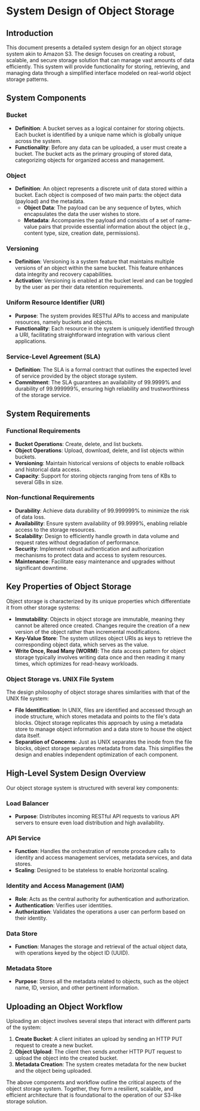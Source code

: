# System Design of Object Storage

## Introduction
This document presents a detailed system design for an object storage system akin to Amazon S3. The design focuses on creating a robust, scalable, and secure storage solution that can manage vast amounts of data efficiently. This system will provide functionality for storing, retrieving, and managing data through a simplified interface modeled on real-world object storage patterns.

## System Components

### Bucket
- **Definition**: A bucket serves as a logical container for storing objects. Each bucket is identified by a unique name which is globally unique across the system.
- **Functionality**: Before any data can be uploaded, a user must create a bucket. The bucket acts as the primary grouping of stored data, categorizing objects for organized access and management.

### Object
- **Definition**: An object represents a discrete unit of data stored within a bucket. Each object is composed of two main parts: the object data (payload) and the metadata.
    - **Object Data**: The payload can be any sequence of bytes, which encapsulates the data the user wishes to store.
    - **Metadata**: Accompanies the payload and consists of a set of name-value pairs that provide essential information about the object (e.g., content type, size, creation date, permissions).

### Versioning
- **Definition**: Versioning is a system feature that maintains multiple versions of an object within the same bucket. This feature enhances data integrity and recovery capabilities.
- **Activation**: Versioning is enabled at the bucket level and can be toggled by the user as per their data retention requirements.

### Uniform Resource Identifier (URI)
- **Purpose**: The system provides RESTful APIs to access and manipulate resources, namely buckets and objects.
- **Functionality**: Each resource in the system is uniquely identified through a URI, facilitating straightforward integration with various client applications.

### Service-Level Agreement (SLA)
- **Definition**: The SLA is a formal contract that outlines the expected level of service provided by the object storage system.
- **Commitment**: The SLA guarantees an availability of 99.9999% and durability of 99.999999%, ensuring high reliability and trustworthiness of the storage service.

## System Requirements

### Functional Requirements
- **Bucket Operations**: Create, delete, and list buckets.
- **Object Operations**: Upload, download, delete, and list objects within buckets.
- **Versioning**: Maintain historical versions of objects to enable rollback and historical data access.
- **Capacity**: Support for storing objects ranging from tens of KBs to several GBs in size.

### Non-functional Requirements
- **Durability**: Achieve data durability of 99.999999% to minimize the risk of data loss.
- **Availability**: Ensure system availability of 99.9999%, enabling reliable access to the storage resources.
- **Scalability**: Design to efficiently handle growth in data volume and request rates without degradation of performance.
- **Security**: Implement robust authentication and authorization mechanisms to protect data and access to system resources.
- **Maintenance**: Facilitate easy maintenance and upgrades without significant downtime.

## Key Properties of Object Storage

Object storage is characterized by its unique properties which differentiate it from other storage systems:

- **Immutability**: Objects in object storage are immutable, meaning they cannot be altered once created. Changes require the creation of a new version of the object rather than incremental modifications.
- **Key-Value Store**: The system utilizes object URIs as keys to retrieve the corresponding object data, which serves as the value.
- **Write Once, Read Many (WORM)**: The data access pattern for object storage typically involves writing data once and then reading it many times, which optimizes for read-heavy workloads.

### Object Storage vs. UNIX File System

The design philosophy of object storage shares similarities with that of the UNIX file system:

- **File Identification**: In UNIX, files are identified and accessed through an inode structure, which stores metadata and points to the file's data blocks. Object storage replicates this approach by using a metadata store to manage object information and a data store to house the object data itself.
- **Separation of Concerns**: Just as UNIX separates the inode from the file blocks, object storage separates metadata from data. This simplifies the design and enables independent optimization of each component.

## High-Level System Design Overview

Our object storage system is structured with several key components:

### Load Balancer

- **Purpose**: Distributes incoming RESTful API requests to various API servers to ensure even load distribution and high availability.

### API Service

- **Function**: Handles the orchestration of remote procedure calls to identity and access management services, metadata services, and data stores.
- **Scaling**: Designed to be stateless to enable horizontal scaling.

### Identity and Access Management (IAM)

- **Role**: Acts as the central authority for authentication and authorization.
- **Authentication**: Verifies user identities.
- **Authorization**: Validates the operations a user can perform based on their identity.

### Data Store

- **Function**: Manages the storage and retrieval of the actual object data, with operations keyed by the object ID (UUID).

### Metadata Store

- **Purpose**: Stores all the metadata related to objects, such as the object name, ID, version, and other pertinent information.

## Uploading an Object Workflow

Uploading an object involves several steps that interact with different parts of the system:

1. **Create Bucket**: A client initiates an upload by sending an HTTP PUT request to create a new bucket.
2. **Object Upload**: The client then sends another HTTP PUT request to upload the object into the created bucket.
3. **Metadata Creation**: The system creates metadata for the new bucket and the object being uploaded.

The above components and workflow outline the critical aspects of the object storage system. Together, they form a resilient, scalable, and efficient architecture that is foundational to the operation of our S3-like storage solution.
